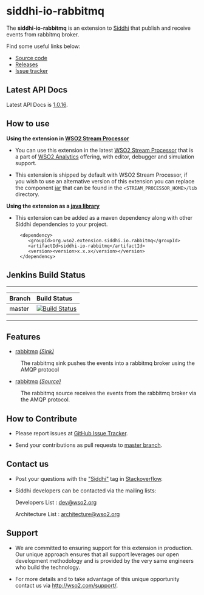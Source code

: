 siddhi-io-rabbitmq
======================================

The **siddhi-io-rabbitmq** is an extension to <a target="_blank" href="https://wso2.github.io/siddhi">Siddhi</a> that publish and receive events from rabbitmq broker.

Find some useful links below:

* <a target="_blank" href="https://github.com/wso2-extensions/siddhi-io-rabbitmq">Source code</a>
* <a target="_blank" href="https://github.com/wso2-extensions/siddhi-io-rabbitmq/releases">Releases</a>
* <a target="_blank" href="https://github.com/wso2-extensions/siddhi-io-rabbitmq/issues">Issue tracker</a>

## Latest API Docs 

Latest API Docs is <a target="_blank" href="https://wso2-extensions.github.io/siddhi-io-rabbitmq/api/1.0.16">1.0.16</a>.

## How to use 

**Using the extension in <a target="_blank" href="https://github.com/wso2/product-sp">WSO2 Stream Processor</a>**

* You can use this extension in the latest <a target="_blank" href="https://github.com/wso2/product-sp/releases">WSO2 Stream Processor</a> that is a part of <a target="_blank" href="http://wso2.com/analytics?utm_source=gitanalytics&utm_campaign=gitanalytics_Jul17">WSO2 Analytics</a> offering, with editor, debugger and simulation support. 

* This extension is shipped by default with WSO2 Stream Processor, if you wish to use an alternative version of this extension you can replace the component <a target="_blank" href="https://github.com/wso2-extensions/siddhi-io-rabbitmq/releases">jar</a> that can be found in the `<STREAM_PROCESSOR_HOME>/lib` directory.

**Using the extension as a <a target="_blank" href="https://wso2.github.io/siddhi/documentation/running-as-a-java-library">java library</a>**

* This extension can be added as a maven dependency along with other Siddhi dependencies to your project.

```
     <dependency>
        <groupId>org.wso2.extension.siddhi.io.rabbitmq</groupId>
        <artifactId>siddhi-io-rabbitmq</artifactId>
        <version><version>x.x.x</version></version>
     </dependency>
```

## Jenkins Build Status

---

|  Branch | Build Status |
| :------ |:------------ | 
| master  | [![Build Status](https://wso2.org/jenkins/job/siddhi/job/siddhi-io-rabbitmq/badge/icon)](https://wso2.org/jenkins/job/siddhi/job/siddhi-io-rabbitmq/) |

---

## Features

* <a target="_blank" href="https://wso2-extensions.github.io/siddhi-io-rabbitmq/api/1.0.16/#rabbitmq-sink">rabbitmq</a> *<a target="_blank" href="https://wso2.github.io/siddhi/documentation/siddhi-4.0/#sink">(Sink)</a>*<br><div style="padding-left: 1em;"><p>The rabbitmq sink pushes the events into a rabbitmq broker using the AMQP protocol</p></div>
* <a target="_blank" href="https://wso2-extensions.github.io/siddhi-io-rabbitmq/api/1.0.16/#rabbitmq-source">rabbitmq</a> *<a target="_blank" href="https://wso2.github.io/siddhi/documentation/siddhi-4.0/#source">(Source)</a>*<br><div style="padding-left: 1em;"><p>The rabbitmq source receives the events from the rabbitmq broker via the AMQP protocol. </p></div>

## How to Contribute
 
  * Please report issues at <a target="_blank" href="https://github.com/wso2-extensions/siddhi-io-rabbitmq/issues">GitHub Issue Tracker</a>.
  
  * Send your contributions as pull requests to <a target="_blank" href="https://github.com/wso2-extensions/siddhi-io-rabbitmq/tree/master">master branch</a>. 
 
## Contact us 

 * Post your questions with the <a target="_blank" href="http://stackoverflow.com/search?q=siddhi">"Siddhi"</a> tag in <a target="_blank" href="http://stackoverflow.com/search?q=siddhi">Stackoverflow</a>. 
 
 * Siddhi developers can be contacted via the mailing lists:
 
    Developers List   : [dev@wso2.org](mailto:dev@wso2.org)
    
    Architecture List : [architecture@wso2.org](mailto:architecture@wso2.org)
 
## Support 

* We are committed to ensuring support for this extension in production. Our unique approach ensures that all support leverages our open development methodology and is provided by the very same engineers who build the technology. 

* For more details and to take advantage of this unique opportunity contact us via <a target="_blank" href="http://wso2.com/support?utm_source=gitanalytics&utm_campaign=gitanalytics_Jul17">http://wso2.com/support/</a>. 
